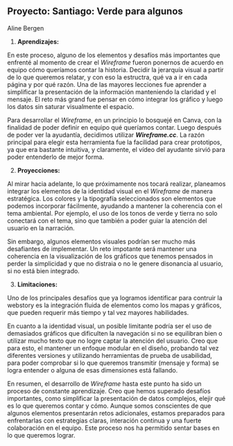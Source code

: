 ## Proyecto: Santiago: Verde para algunos
Aline Bergen




1. **Aprendizajes:** 

En este proceso, alguno de los elementos y desafíos más importantes que enfrenté al momento de crear el _Wireframe_ fueron ponernos de acuerdo en equipo cómo queríamos contar la historia. Decidir la jerarquía visual a partir de lo que queremos relatar, y con eso la estructra, qué va a ir en cada página y por qué razón. Una de las mayores lecciones fue aprender a simplificar la presentación de la información manteniendo la claridad y el mensaje. El reto más grand fue pensar en cómo integrar los gráfico y luego los datos sin saturar visualmente el espacio. 

Para desarrollar el _Wireframe_, en un principio lo bosquejé en Canva, con la finalidad de poder definir en equipo qué queríamos contar. Luego después de poder ver la ayudantía, decidimos utilizar **_Wireframe.cc_**. La razón principal para elegir esta herramienta fue la facilidad para crear prototipos, ya que era bastante intuitiva, y claramente, el vídeo del ayudante sirvió para poder entenderlo de mejor forma.  


2. **Proyecciones:**

Al mirar hacia adelante, lo que próximamente nos tocará realizar, planeamos integrar los elementos de la identidad visual en el _Wireframe_ de manera estratégica. Los colores y la tipografía seleccionados son elementos que podemos incorporar fácilmente, ayudando a mantener la coherencia con el tema ambiental. Por ejemplo, el uso de los tonos de verde y tierra no solo conectará con el tema, sino que también a poder guiar la atención del usuario en la narración. 

Sin embargo, algunos elementos visuales podrían ser mucho más desafiantes de implementar. Un reto impotante será mantener una coherencia en la visualización de los gráficos que tenemos pensados in perder la simplicidad y que no distraia o no le genere disonancia al usuario, si no está bien integrado. 


3. **Limitaciones:**

Uno de los principales desafíos que ya logramos identificar para contruir la webstory es la integración fluida de elementos como los mapas y gráficos, que pueden requerir más tiempo y tal vez mayores habilidades. 

En cuanto a la identidad visual, un posible limitante podría ser el uso de demasiados gráficos que dificulten la navegación si no se equilibran bien o utilizar mucho texto que no logre captar la atención del usuario. Creo que para esto, el mantener un enfoque modular en el diseño, probando tal vez diferentes versiones y utilizando herramientas de prueba de usabilidad, para poder comprobar si lo que queremos transmitir (mensaje y forma) se logra entender o alguna de esas dimensiones está fallando. 



En resumen, el desarrollo de _Wireframe_ hasta este punto ha sido un proceso de constante aprendizaje. Creo que hemos superado desafíos importantes, como simplificar la presentación de datos complejos, elejir qué es lo que queremos contar y cómo. Aunque somos conscientes de que algunos elementos presentarán retos adicionales, estamos preparados para enfrentarlas con estrategias claras, interación continua y una fuerte colaboración en el equipo. Este proceso nos ha permitido sentar bases en lo que queremos lograr. 